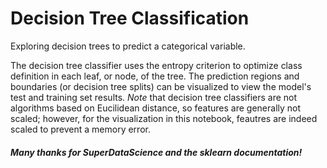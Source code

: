 # Decision Tree Classification

Exploring decision trees to predict a categorical variable. 

The decision tree classifier uses the entropy criterion to optimize class definition in each leaf, or node, of the tree.
The prediction regions and boundaries (or decision tree splits) can be visualized to view the model's test and training set results. *Note* that decision tree classifiers are not algorithms based on Eucilidean distance, so features are generally not scaled; however, for the visualization in this notebook, feautres are indeed scaled to prevent a memory error.

##### Many thanks for SuperDataScience and the sklearn documentation!